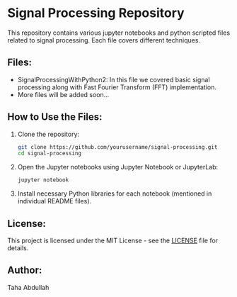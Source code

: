 # Signal Processing Repository
This repository contains various jupyter notebooks and python scripted files related to signal processing. Each file covers different techniques.

## Files:
<ul>
  <li>SignalProcessingWithPython2: In this file we covered basic signal processing along with Fast Fourier Transform (FFT) implementation.</li> 
  <li>More files will be added soon...</li>
</ul>

## How to Use the Files:
1. Clone the repository:
    ```bash
    git clone https://github.com/yourusername/signal-processing.git
    cd signal-processing
    ```
2. Open the Jupyter notebooks using Jupyter Notebook or JupyterLab:
    ```bash
    jupyter notebook
    ```
3. Install necessary Python libraries for each notebook (mentioned in individual README files).

## License:
This project is licensed under the MIT License - see the [LICENSE](LICENSE) file for details.


## Author:
Taha Abdullah

